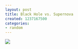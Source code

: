 ```yaml
---
layout: post
title: Black Hole vs. Supernova
created: 1237167500
categories:
- random
---
```

<img src="http://docs.orijing.com/pictures/universe.jpg" />
